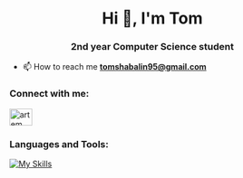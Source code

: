 <h1 align="center">Hi 👋, I'm Tom</h1>
<h3 align="center">2nd year Computer Science student</h3>

- 📫 How to reach me **tomshabalin95@gmail.com**

<h3 align="left">Connect with me:</h3>
<p align="left">
<a href="https://linkedin.com/in/artem-shabalin-751724218/" target="blank"><img align="center" src="https://raw.githubusercontent.com/rahuldkjain/github-profile-readme-generator/master/src/images/icons/Social/linked-in-alt.svg" alt="artem shabalin" height="30" width="40" /></a>
</p>

<h3 align="left">Languages and Tools:</h3>

[![My Skills](https://skills.thijs.gg/icons?i=java,cs,cpp,c,css,python,mysql,linux&theme=dark)](https://skills.thijs.gg)
